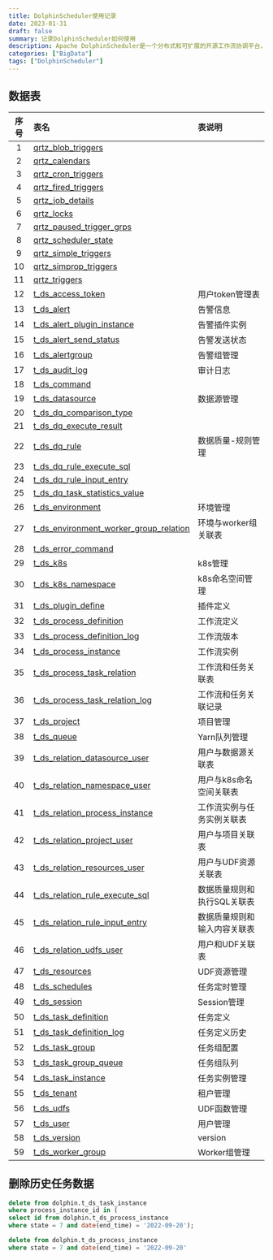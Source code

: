 ```yaml
---
title: DolphinScheduler使用记录
date: 2023-01-31
draft: false
summary: 记录DolphinScheduler如何使用
description: Apache DolphinScheduler是一个分布式和可扩展的开源工作流协调平台，具有强大的DAG可视化界面 
categories: ["BigData"]
tags: ["DolphinScheduler"]
---
```


## 数据表

 | 序号 | 表名 | 表说明 | 
 | :---: | :--- | :--- | 
 | 1 | [qrtz_blob_triggers](#qrtz_blob_triggers) |  | 
 | 2 | [qrtz_calendars](#qrtz_calendars) |  | 
 | 3 | [qrtz_cron_triggers](#qrtz_cron_triggers) |  | 
 | 4 | [qrtz_fired_triggers](#qrtz_fired_triggers) |  | 
 | 5 | [qrtz_job_details](#qrtz_job_details) |  | 
 | 6 | [qrtz_locks](#qrtz_locks) |  | 
 | 7 | [qrtz_paused_trigger_grps](#qrtz_paused_trigger_grps) |  | 
 | 8 | [qrtz_scheduler_state](#qrtz_scheduler_state) |  | 
 | 9 | [qrtz_simple_triggers](#qrtz_simple_triggers) |  | 
 | 10 | [qrtz_simprop_triggers](#qrtz_simprop_triggers) |  | 
 | 11 | [qrtz_triggers](#qrtz_triggers) |  | 
 | 12 | [t_ds_access_token](#t_ds_access_token) | 用户token管理表 | 
 | 13 | [t_ds_alert](#t_ds_alert) | 告警信息 | 
 | 14 | [t_ds_alert_plugin_instance](#t_ds_alert_plugin_instance) | 告警插件实例 | 
 | 15 | [t_ds_alert_send_status](#t_ds_alert_send_status) | 告警发送状态 | 
 | 16 | [t_ds_alertgroup](#t_ds_alertgroup) | 告警组管理 | 
 | 17 | [t_ds_audit_log](#t_ds_audit_log) | 审计日志 | 
 | 18 | [t_ds_command](#t_ds_command) |  | 
 | 19 | [t_ds_datasource](#t_ds_datasource) | 数据源管理 | 
 | 20 | [t_ds_dq_comparison_type](#t_ds_dq_comparison_type) |  | 
 | 21 | [t_ds_dq_execute_result](#t_ds_dq_execute_result) |  | 
 | 22 | [t_ds_dq_rule](#t_ds_dq_rule) | 数据质量-规则管理 | 
 | 23 | [t_ds_dq_rule_execute_sql](#t_ds_dq_rule_execute_sql) |  | 
 | 24 | [t_ds_dq_rule_input_entry](#t_ds_dq_rule_input_entry) |  | 
 | 25 | [t_ds_dq_task_statistics_value](#t_ds_dq_task_statistics_value) |  | 
 | 26 | [t_ds_environment](#t_ds_environment) | 环境管理 | 
 | 27 | [t_ds_environment_worker_group_relation](#t_ds_environment_worker_group_relation) | 环境与worker组关联表 | 
 | 28 | [t_ds_error_command](#t_ds_error_command) |  | 
 | 29 | [t_ds_k8s](#t_ds_k8s) | k8s管理 | 
 | 30 | [t_ds_k8s_namespace](#t_ds_k8s_namespace) | k8s命名空间管理 | 
 | 31 | [t_ds_plugin_define](#t_ds_plugin_define) | 插件定义 | 
 | 32 | [t_ds_process_definition](#t_ds_process_definition) | 工作流定义 | 
 | 33 | [t_ds_process_definition_log](#t_ds_process_definition_log) | 工作流版本 | 
 | 34 | [t_ds_process_instance](#t_ds_process_instance) | 工作流实例 | 
 | 35 | [t_ds_process_task_relation](#t_ds_process_task_relation) | 工作流和任务关联表 | 
 | 36 | [t_ds_process_task_relation_log](#t_ds_process_task_relation_log) | 工作流和任务关联记录 | 
 | 37 | [t_ds_project](#t_ds_project) | 项目管理 | 
 | 38 | [t_ds_queue](#t_ds_queue) | Yarn队列管理 | 
 | 39 | [t_ds_relation_datasource_user](#t_ds_relation_datasource_user) | 用户与数据源关联表 | 
 | 40 | [t_ds_relation_namespace_user](#t_ds_relation_namespace_user) | 用户与k8s命名空间关联表 | 
 | 41 | [t_ds_relation_process_instance](#t_ds_relation_process_instance) | 工作流实例与任务实例关联表 | 
 | 42 | [t_ds_relation_project_user](#t_ds_relation_project_user) | 用户与项目关联表 | 
 | 43 | [t_ds_relation_resources_user](#t_ds_relation_resources_user) | 用户与UDF资源关联表 | 
 | 44 | [t_ds_relation_rule_execute_sql](#t_ds_relation_rule_execute_sql) | 数据质量规则和执行SQL关联表 | 
 | 45 | [t_ds_relation_rule_input_entry](#t_ds_relation_rule_input_entry) | 数据质量规则和输入内容关联表 | 
 | 46 | [t_ds_relation_udfs_user](#t_ds_relation_udfs_user) | 用户和UDF关联表 | 
 | 47 | [t_ds_resources](#t_ds_resources) | UDF资源管理 | 
 | 48 | [t_ds_schedules](#t_ds_schedules) | 任务定时管理 | 
 | 49 | [t_ds_session](#t_ds_session) | Session管理 | 
 | 50 | [t_ds_task_definition](#t_ds_task_definition) | 任务定义 | 
 | 51 | [t_ds_task_definition_log](#t_ds_task_definition_log) | 任务定义历史 | 
 | 52 | [t_ds_task_group](#t_ds_task_group) | 任务组配置 | 
 | 53 | [t_ds_task_group_queue](#t_ds_task_group_queue) | 任务组队列 | 
 | 54 | [t_ds_task_instance](#t_ds_task_instance) | 任务实例管理 | 
 | 55 | [t_ds_tenant](#t_ds_tenant) | 租户管理 | 
 | 56 | [t_ds_udfs](#t_ds_udfs) | UDF函数管理 | 
 | 57 | [t_ds_user](#t_ds_user) | 用户管理 | 
 | 58 | [t_ds_version](#t_ds_version) | version | 
 | 59 | [t_ds_worker_group](#t_ds_worker_group) | Worker组管理 | 

## 删除历史任务数据

```sql
delete from dolphin.t_ds_task_instance
where process_instance_id in (
select id from dolphin.t_ds_process_instance
where state = 7 and date(end_time) = '2022-09-20');

delete from dolphin.t_ds_process_instance
where state = 7 and date(end_time) = '2022-09-20'
```
